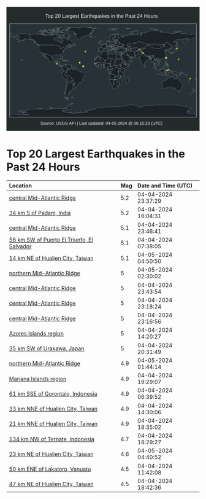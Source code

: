 ![Map](./map.png)

# Top 20 Largest Earthquakes in the Past 24 Hours

| Location | Mag | Date and Time (UTC) |
|:---|:---|:---|
| [central Mid-Atlantic Ridge](https://earthquake.usgs.gov/earthquakes/eventpage/us7000m9zr) | 5.2 | 04-04-2024 23:37:29 |
| [34 km S of Padam, India](https://earthquake.usgs.gov/earthquakes/eventpage/us7000m9w5) | 5.2 | 04-04-2024 16:04:31 |
| [central Mid-Atlantic Ridge](https://earthquake.usgs.gov/earthquakes/eventpage/us7000m9zx) | 5.1 | 04-04-2024 23:46:41 |
| [56 km SW of Puerto El Triunfo, El Salvador](https://earthquake.usgs.gov/earthquakes/eventpage/us7000m9u3) | 5.1 | 04-04-2024 07:38:05 |
| [14 km NE of Hualien City, Taiwan](https://earthquake.usgs.gov/earthquakes/eventpage/us7000ma1f) | 5.1 | 04-05-2024 04:50:50 |
| [northern Mid-Atlantic Ridge](https://earthquake.usgs.gov/earthquakes/eventpage/us7000ma0r) | 5 | 04-05-2024 02:30:02 |
| [central Mid-Atlantic Ridge](https://earthquake.usgs.gov/earthquakes/eventpage/us7000m9zu) | 5 | 04-04-2024 23:43:54 |
| [central Mid-Atlantic Ridge](https://earthquake.usgs.gov/earthquakes/eventpage/us7000m9zn) | 5 | 04-04-2024 23:18:24 |
| [central Mid-Atlantic Ridge](https://earthquake.usgs.gov/earthquakes/eventpage/us7000m9zm) | 5 | 04-04-2024 23:16:56 |
| [Azores Islands region](https://earthquake.usgs.gov/earthquakes/eventpage/us7000m9vm) | 5 | 04-04-2024 14:20:27 |
| [35 km SW of Urakawa, Japan](https://earthquake.usgs.gov/earthquakes/eventpage/us7000m9z0) | 5 | 04-04-2024 20:31:49 |
| [northern Mid-Atlantic Ridge](https://earthquake.usgs.gov/earthquakes/eventpage/us7000ma0h) | 4.9 | 04-05-2024 01:44:14 |
| [Mariana Islands region](https://earthquake.usgs.gov/earthquakes/eventpage/us7000m9yk) | 4.9 | 04-04-2024 19:29:07 |
| [61 km SSE of Gorontalo, Indonesia](https://earthquake.usgs.gov/earthquakes/eventpage/us7000m9tu) | 4.9 | 04-04-2024 06:39:52 |
| [33 km NNE of Hualien City, Taiwan](https://earthquake.usgs.gov/earthquakes/eventpage/us7000m9vn) | 4.9 | 04-04-2024 14:30:06 |
| [21 km NNE of Hualien City, Taiwan](https://earthquake.usgs.gov/earthquakes/eventpage/us7000m9yb) | 4.9 | 04-04-2024 18:35:02 |
| [134 km NW of Ternate, Indonesia](https://earthquake.usgs.gov/earthquakes/eventpage/us7000m9y8) | 4.7 | 04-04-2024 18:29:27 |
| [23 km NE of Hualien City, Taiwan](https://earthquake.usgs.gov/earthquakes/eventpage/us7000ma1e) | 4.6 | 04-05-2024 04:40:52 |
| [50 km ENE of Lakatoro, Vanuatu](https://earthquake.usgs.gov/earthquakes/eventpage/us7000m9v2) | 4.5 | 04-04-2024 11:42:08 |
| [47 km NE of Hualien City, Taiwan](https://earthquake.usgs.gov/earthquakes/eventpage/us7000m9yf) | 4.5 | 04-04-2024 18:42:36 |
